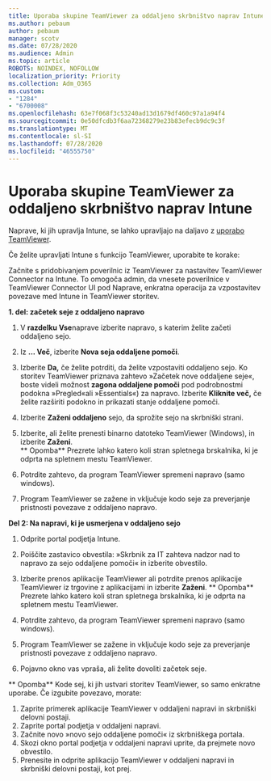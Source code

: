 ```yaml
---
title: Uporaba skupine TeamViewer za oddaljeno skrbništvo naprav Intune
ms.author: pebaum
author: pebaum
manager: scotv
ms.date: 07/28/2020
ms.audience: Admin
ms.topic: article
ROBOTS: NOINDEX, NOFOLLOW
localization_priority: Priority
ms.collection: Adm_O365
ms.custom:
- "1284"
- "6700008"
ms.openlocfilehash: 63e7f068f3c53240ad13d1679df460c97a1a94f4
ms.sourcegitcommit: 0e50dfcdb3f6aa72368279e23b83efecb9dc9c3f
ms.translationtype: MT
ms.contentlocale: sl-SI
ms.lasthandoff: 07/28/2020
ms.locfileid: "46555750"
---
```

# <a name="use-teamviewer-to-remotely-administer-intune-devices"></a>Uporaba skupine TeamViewer za oddaljeno skrbništvo naprav Intune

Naprave, ki jih upravlja Intune, se lahko upravljajo na daljavo z [uporabo TeamViewer](https://www.teamviewer.com/).

Če želite upravljati Intune s funkcijo TeamViewer, uporabite te korake: 

Začnite s pridobivanjem poverilnic iz TeamViewer za nastavitev TeamViewer Connector na Intune. To omogoča admin, da vnesete poverilnice v TeamViewer Connector UI pod Naprave, enkratna operacija za vzpostavitev povezave med Intune in TeamViewer storitev.

**1. del: začetek seje z oddaljeno napravo**

1. V **razdelku Vse**naprave izberite napravo, s katerim želite začeti oddaljeno sejo.
2. Iz **... Več**, izberite **Nova seja oddaljene pomoči**.
3. Izberite **Da,** če želite potrditi, da želite vzpostaviti oddaljeno sejo.
    Ko storitev TeamViewer priznava zahtevo »Začetek nove oddaljene seje«, boste videli možnost **zagona oddaljene pomoči** pod podrobnostmi podokna »Pregled«ali »Essentials«) za napravo. Izberite **Kliknite več,** če želite razširiti podokno in prikazati stanje oddaljene pomoči.
4. Izberite **Zaženi oddaljeno** sejo, da sprožite sejo na skrbniški strani.
5. Izberite, ali želite prenesti binarno datoteko TeamViewer (Windows), in izberite **Zaženi**.<br/>
    ** Opomba** Prezrete lahko katero koli stran spletnega brskalnika, ki je odprta na spletnem mestu TeamViewer.

6. Potrdite zahtevo, da program TeamViewer spremeni napravo (samo windows).
7. Program TeamViewer se zažene in vključuje kodo seje za preverjanje pristnosti povezave z oddaljeno napravo.

**Del 2: Na napravi, ki je usmerjena v oddaljeno sejo**

1. Odprite portal podjetja Intune.
2. Poiščite zastavico obvestila: »Skrbnik za IT zahteva nadzor nad to napravo za sejo oddaljene pomoči« in izberite obvestilo.
3. Izberite prenos aplikacije TeamViewer ali potrdite prenos aplikacije TeamViewer iz trgovine z aplikacijami in izberite **Zaženi**.
    ** Opomba** Prezrete lahko katero koli stran spletnega brskalnika, ki je odprta na spletnem mestu TeamViewer.

4. Potrdite zahtevo, da program TeamViewer spremeni napravo (samo windows).
5. Program TeamViewer se zažene in vključuje kodo seje za preverjanje pristnosti povezave z oddaljeno napravo.
6. Pojavno okno vas vpraša, ali želite dovoliti začetek seje.

** Opomba** Kode sej, ki jih ustvari storitev TeamViewer, so samo enkratne uporabe. Če izgubite povezavo, morate:

1. Zaprite primerek aplikacije TeamViewer v oddaljeni napravi in skrbniški delovni postaji.
2. Zaprite portal podjetja v oddaljeni napravi.
3. Začnite novo »novo sejo oddaljene pomoči« iz skrbniškega portala.
4. Skozi okno portal podjetja v oddaljeni napravi uprite, da prejmete novo obvestilo.
5. Prenesite in odprite aplikacijo TeamViewer v oddaljeni napravi in skrbniški delovni postaji, kot prej.